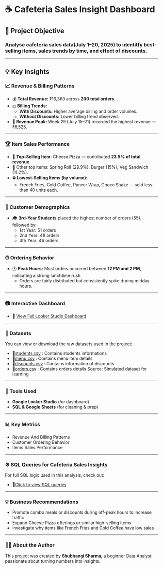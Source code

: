 # ☕ Cafeteria Sales Insight Dashboard
## 📌 Project Objective 
### Analyse cafeteria sales data(July 1–20, 2025) to identitfy best-selling items, sales trends by time, and effect of discounts.
---
## 💡 Key Insights
### 📈 Revenue & Billing Patterns
- 💰 **Total Revenue:** ₹16,360 across **200 total orders**.
- 💵 **Billing Trends:**
  - **With Discounts:** Higher average billing and order volumes.
  - **Without Discounts:** Lower billing trend observed.
- 📆 **Revenue Peak:** Week 29 (July 15–21) recorded the highest revenue — ₹6,525.
---
### 🏆 Item Sales Performance
- 👑 **Top-Selling Item:** Cheese Pizza — contributed **23.5% of total revenue**.
- 🌟 Other top items: Spring Roll (29.9%), Burger (15%), Veg Sandwich (11.2%).
- ⛔ **Lowest-Selling Items (by volume):**
  - French Fries, Cold Coffee, Paneer Wrap, Choco Shake — sold less than 40 units each.
---
### 👥 Customer Demographics
- 🎓 **3rd-Year Students** placed the highest number of orders (55), followed by:
  - 1st Year: 51 orders
  - 2nd Year: 48 orders
  - 4th Year: 46 orders
---
### ⏰ Ordering Behavior
- 🕐 **Peak Hours:** Most orders occurred between **12 PM and 2 PM**, indicating a strong lunchtime rush.
  - Orders are fairly distributed but consistently spike during midday hours.
--- 
### 📷 Interactive Dashboard
- 🔗 [View Full Looker Studio Dashboard](https://lookerstudio.google.com/s/j6NniFQ06us)
 ---
### 📂 Datasets
You can view or download the raw datasets used in the project:
- 📄[students.csv](students.csv) : Contains students informations
- 📄[menu.csv](menu.csv) : Contains menu item details
- 📄[discounts.csv](discounts.csv) : Contains information of discounts
- 📄[orders.csv](orders.csv) : Contains orders details
Source: Simulated dataset for learning
---
### 🔧 Tools Used
- **Google Looker Studio** (for dashboard)
- **SQL & Google Sheets** (for cleaning & prep)
---
### 📊 Key Metrics
- Revenue And Billing Patterns
- Customer Ordering Behavior
- Items Sales Performance
---
### ⚙️ SQL Queries for Cafeteria Sales Insights
For full SQL logic used in this analysis, check out:
- 📄[Click to view SQL queries](./sql_queries.md)
---
### 💡 Business Recommendations
- Promote combo meals or discounts during off-peak hours to increase traffic
- Expand Cheese Pizza offerings or similar high-selling items
- Investigate why items like French Fries and Cold Coffee have low sales
---
### 🙋‍♀️ About the Author
This project was created by **Shubhangi Sharma**, a beginner Data Analyst passionate about turning numbers into insights.


